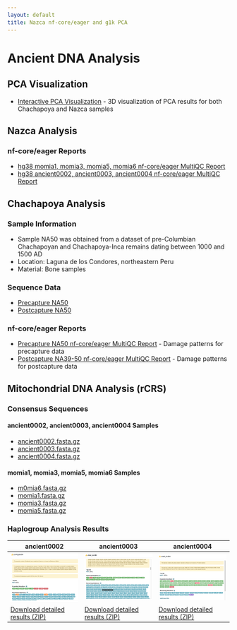 ```yaml
---
layout: default
title: Nazca nf-core/eager and g1k PCA
---
```


# Ancient DNA Analysis

## PCA Visualization
- [Interactive PCA Visualization](pca_visualization.html) - 3D visualization of PCA results for both Chachapoya and Nazca samples

## Nazca Analysis

### nf-core/eager Reports
- [hg38 momia1, momia3, momia5, momia6 nf-core/eager MultiQC Report](eager_hg38_ipn_eager_multiqc/multiqc_report.html#damageprofiler)
- [hg38 ancient0002, ancient0003, ancient0004 nf-core/eager MultiQC Report](eager_hg38_a234_eager_multiqc/multiqc_report.html#damageprofiler)

## Chachapoya Analysis

### Sample Information
- Sample NA50 was obtained from a dataset of pre-Columbian Chachapoyan and Chachapoya-Inca remains dating between 1000 and 1500 AD
- Location: Laguna de los Condores, northeastern Peru
- Material: Bone samples

### Sequence Data
- [Precapture NA50](https://trace.ncbi.nlm.nih.gov/Traces/?view=run_browser&acc=SRR1298755&display=metadata)
- [Postcapture NA50](https://trace.ncbi.nlm.nih.gov/Traces/?view=run_browser&acc=SRR1314601&display=metadata)

### nf-core/eager Reports
- [Precapture NA50 nf-core/eager MultiQC Report](eager_chachapoya_precapture_eager_multiqc/multiqc_report.html#damageprofiler) - Damage patterns for precapture data
- [Postcapture NA39-50 nf-core/eager MultiQC Report](eager_chachapoya_postcapture_eager_multiqc/multiqc_report.html#damageprofiler) - Damage patterns for postcapture data

## Mitochondrial DNA Analysis (rCRS)

### Consensus Sequences
#### ancient0002, ancient0003, ancient0004 Samples
- [ancient0002.fasta.gz](eager_rcrs_a234_eager_multiqc/consensus_sequence/ancient0002.fasta.gz)
- [ancient0003.fasta.gz](eager_rcrs_a234_eager_multiqc/consensus_sequence/ancient0003.fasta.gz)
- [ancient0004.fasta.gz](eager_rcrs_a234_eager_multiqc/consensus_sequence/ancient0004.fasta.gz)

#### momia1, momia3, momia5, momia6 Samples
- [m0mia6.fasta.gz](eager_rcrs_ipn_eager_multiqc/consensus_sequence/m0mia6.fasta.gz)
- [momia1.fasta.gz](eager_rcrs_ipn_eager_multiqc/consensus_sequence/momia1.fasta.gz)
- [momia3.fasta.gz](eager_rcrs_ipn_eager_multiqc/consensus_sequence/momia3.fasta.gz)
- [momia5.fasta.gz](eager_rcrs_ipn_eager_multiqc/consensus_sequence/momia5.fasta.gz)

### Haplogroup Analysis Results

| ancient0002 | ancient0003 | ancient0004 |
|-------------|-------------|-------------|
| <a href="/infirm-elucidate-treacle/haplogrep3_rCRS_nazca/ancient0002-haplogrep3.png" target="_blank">![ancient0002 haplogroup](haplogrep3_rCRS_nazca/ancient0002-haplogrep3.png)</a> | <a href="/infirm-elucidate-treacle/haplogrep3_rCRS_nazca/ancient0003-haplogrep3.png" target="_blank">![ancient0003 haplogroup](haplogrep3_rCRS_nazca/ancient0003-haplogrep3.png)</a> | <a href="/infirm-elucidate-treacle/haplogrep3_rCRS_nazca/ancient0004-haplogrep3.png" target="_blank">![ancient0004 haplogroup](haplogrep3_rCRS_nazca/ancient0004-haplogrep3.png)</a> |
| [Download detailed results (ZIP)](haplogrep3_rCRS_nazca/ancient0002-haplogroups.zip) | [Download detailed results (ZIP)](haplogrep3_rCRS_nazca/ancient0003-haplogroups.zip) | [Download detailed results (ZIP)](haplogrep3_rCRS_nazca/ancient0004-haplogroups.zip) |
